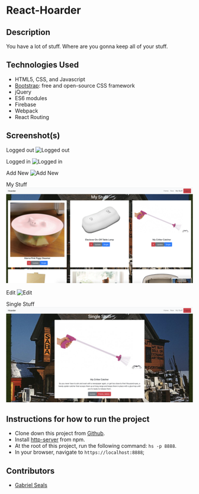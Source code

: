# React-Hoarder


## Description

You have a lot of stuff. Where are you gonna keep all of your stuff.

## Technologies Used

* HTML5, CSS, and Javascript
* [Bootstrap](https://getbootstrap.com/): free and open-source CSS framework
* jQuery
* ES6 modules
* Firebase
* Webpack
* React Routing

## Screenshot(s)

Logged out
![Logged out](https://raw.githubusercontent.com/gseals/react-hoarder/master/src/assets/loggedOut.png)

Logged in
![Logged in](https://raw.githubusercontent.com/gseals/react-hoarder/master/src/assets/loggedIn.png)

Add New
![Add New](https://raw.githubusercontent.com/gseals/react-hoarder/master/src/assets/new.png)

My Stuff
![My Stuff](https://raw.githubusercontent.com/gseals/react-hoarder/master/src/assets/stuff.png)

Edit
![Edit](https://raw.githubusercontent.com/gseals/react-hoarder/master/src/assets/edit.png)

Single Stuff
![Single Stuff](https://raw.githubusercontent.com/gseals/react-hoarder/master/src/assets/updateSingle.png)

## Instructions for how to run the project

* Clone down this project from [Github](https://github.com/gseals/personal-bio-site).
* Install [http-server](https://www.npmjs.com/package/http-server) from npm.
* At the root of this project, run the following command: `hs -p 8888`.
* In your browser, navigate to `https://localhost:8888`;

## Contributors

* [Gabriel Seals](https://github.com/gseals)
